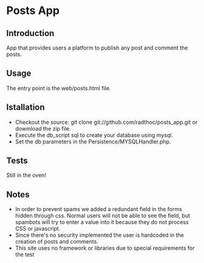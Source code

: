 Posts App
========

Introduction
-------
App that provides users a platform to publish any post and comment the posts.

Usage
-------
The entry point is the web/posts.html file.

Istallation
-----------
- Checkout the source: git clone git://github.com/radthoc/posts_app.git or dowmload the zip file.
- Execute the db_script sql to create your database using mysql.
- Set the db parameters in the Persistence/MYSQLHandler.php.

Tests
-----
Still in the oven!

Notes
-----
- In order to prevent spams we added a redundant field in the forms hidden through css. Normal users will not be able to see the field, but spambots will try to enter a value into it because they do not process CSS or javascript.
- Since there's no security implemented the user is hardcoded in the creation of posts and comments.
- This site uses no framework or libraries due to special requirements for the test